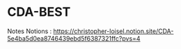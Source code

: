 # CDA-BEST

Notes Notions : https://christopher-loisel.notion.site/CDA-5e4ba5d0ea8746439ebd5f6387321ffc?pvs=4
